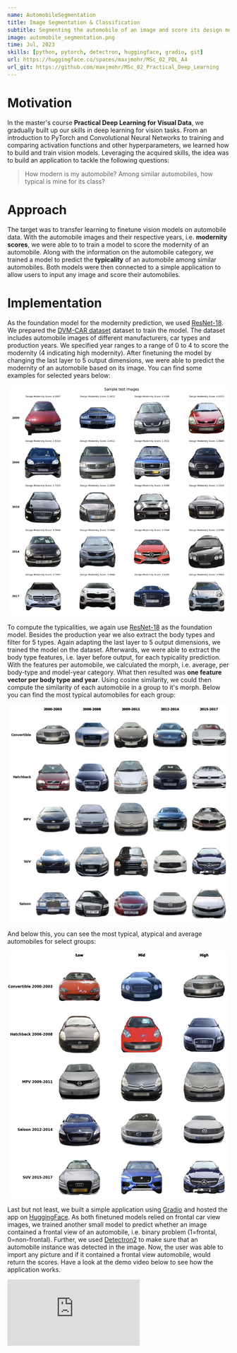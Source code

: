 ```yaml
---
name: AutomobileSegmentation
title: Image Segmentation & Classification
subtitle: Segmenting the automobile of an image and score its design modernity.
image: automobile_segmentation.png
time: Jul, 2023
skills: [python, pytorch, detectron, huggingface, gradio, git]
url: https://huggingface.co/spaces/maxjmohr/MSc_02_PDL_A4
url_git: https://github.com/maxjmohr/MSc_02_Practical_Deep_Learning
---
```

# Motivation
In the master's course **Practical Deep Learning for Visual Data**, we gradually built up our skills in deep learning for vision tasks. From an introduction to PyTorch and Convolutional Neural Networks to training and comparing activation functions and other hyperparameters, we learned how to build and train vision models. Leveraging the acquired skills, the idea was to build an application to tackle the following questions:

> How modern is my automobile? Among similar automobiles, how typical is mine for its class?

# Approach
The target was to transfer learning to finetune vision models on automobile data. With the automobile images and their respective years, i.e. **modernity scores**, we were able to to train a model to score the modernity of an automobile. Along with the information on the automobile category, we trained a model to predict the **typicality** of an automobile among similar automobiles. Both models were then connected to a simple application to allow users to input any image and score their automobiles.

# Implementation
As the foundation model for the modernity prediction, we used <a href="https://pytorch.org/hub/pytorch_vision_resnet/" target="_blank">ResNet-18</a>. We prepared the <a href="https://deepvisualmarketing.github.io/" target="_blank">DVM-CAR dataset</a> dataset to train the model. The dataset includes automobile images of different manufacturers, car types and production years. We specified year ranges to a range of 0 to 4 to score the modernity (4 indicating high modernity). After finetuning the model by changing the last layer to 5 output dimensions, we were able to predict the modernity of an automobile based on its image. You can find some examples for selected years below:

<div class="flex justify-center items-center">
    <img src="res/images/projects/automobile_segmentation_modernity.png"/>
</div>

To compute the typicalities, we again use <a href="https://pytorch.org/hub/pytorch_vision_resnet/" target="_blank">ResNet-18</a> as the foundation model. Besides the production year we also extract the body types and filter for 5 types. Again adapting the last layer to 5 output dimensions, we trained the model on the dataset. Afterwards, we were able to extract the body type features, i.e. layer before output, for each typicality prediction. With the features per automobile, we calculated the morph, i.e. average, per body-type and model-year category. What then resulted was **one feature vector per body type and year**. Using cosine similarity, we could then compute the similarity of each automobile in a group to it's morph. Below you can find the most typical automobiles for each group:

<div class="flex justify-center items-center">
    <img src="res/images/projects/automobile_segmentation_most_typical.png"/>
</div>

And below this, you can see the most typical, atypical and average automobiles for select groups:

<div class="flex justify-center items-center">
    <img src="res/images/projects/automobile_segmentation_typicality.png"/>
</div>

Last but not least, we built a simple application using <a href="https://www.gradio.app/" target="_blank">Gradio</a> and hosted the app on <a href="https://huggingface.co/" target="_blank">HuggingFace</a>. As both finetuned models relied on frontal car view images, we trained another small model to predict whether an image contained a frontal view of an automobile, i.e. binary problem (1=frontal, 0=non-frontal). Further, we used <a href="https://ai.meta.com/tools/detectron2/" target="_blank">Detectron2</a> to make sure that an automobile instance was detected in the image. Now, the user was able to import any picture and if it contained a frontal view automobile, would return the scores. Have a look at the demo video below to see how the application works.

<div class="flex justify-center items-center">
    <iframe src="https://www.youtube.com/embed/tGWodfz0ZOg" title="YouTube video player" frameborder="0" allow="accelerometer; autoplay; clipboard-write; encrypted-media; gyroscope; picture-in-picture; web-share" allowfullscreen=true class="aspect-video w-7/10 rounded-2xl"/>
</div>